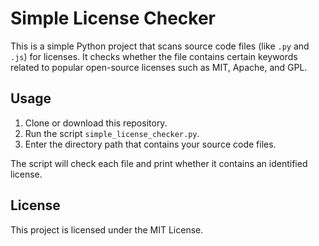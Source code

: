 # Simple License Checker

This is a simple Python project that scans source code files (like `.py` and `.js`) for licenses. It checks whether the file contains certain keywords related to popular open-source licenses such as MIT, Apache, and GPL.

## Usage

1. Clone or download this repository.
2. Run the script `simple_license_checker.py`.
3. Enter the directory path that contains your source code files.

The script will check each file and print whether it contains an identified license.

## License
This project is licensed under the MIT License.
